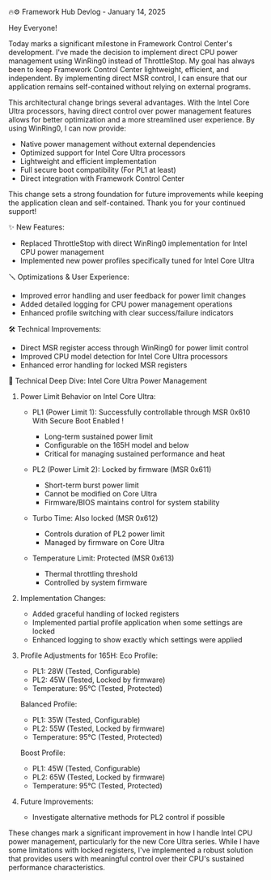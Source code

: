 🔥⚙️ Framework Hub Devlog - January 14, 2025 

Hey Everyone! 

Today marks a significant milestone in Framework Control Center's development. I've made the decision to implement direct CPU power management using WinRing0 instead of ThrottleStop. My goal has always been to keep Framework Control Center lightweight, efficient, and independent. By implementing direct MSR control, I can ensure that our application remains self-contained without relying on external programs.

This architectural change brings several advantages. With the Intel Core Ultra processors, having direct control over power management features allows for better optimization and a more streamlined user experience. By using WinRing0, I can now provide:
- Native power management without external dependencies
- Optimized support for Intel Core Ultra processors
- Lightweight and efficient implementation
- Full secure boot compatibility (For PL1 at least)
- Direct integration with Framework Control Center

This change sets a strong foundation for future improvements while keeping the application clean and self-contained. Thank you for your continued support!

✨ New Features:
- Replaced ThrottleStop with direct WinRing0 implementation for Intel CPU power management
- Implemented new power profiles specifically tuned for Intel Core Ultra

🪛 Optimizations & User Experience:
- Improved error handling and user feedback for power limit changes
- Added detailed logging for CPU power management operations
- Enhanced profile switching with clear success/failure indicators

🛠️ Technical Improvements:
- Direct MSR register access through WinRing0 for power limit control
- Improved CPU model detection for Intel Core Ultra processors
- Enhanced error handling for locked MSR registers

📝 Technical Deep Dive: Intel Core Ultra Power Management

1. Power Limit Behavior on Intel Core Ultra:
   - PL1 (Power Limit 1): Successfully controllable through MSR 0x610 With Secure Boot Enabled !
     * Long-term sustained power limit
     * Configurable on the 165H model and below 
     * Critical for managing sustained performance and heat
   
   - PL2 (Power Limit 2): Locked by firmware (MSR 0x611)
     * Short-term burst power limit 
     * Cannot be modified on Core Ultra
     * Firmware/BIOS maintains control for system stability
   
   - Turbo Time: Also locked (MSR 0x612)
     * Controls duration of PL2 power limit
     * Managed by firmware on Core Ultra
   
   - Temperature Limit: Protected (MSR 0x613)
     * Thermal throttling threshold
     * Controlled by system firmware

2. Implementation Changes:
   - Added graceful handling of locked registers
   - Implemented partial profile application when some settings are locked
   - Enhanced logging to show exactly which settings were applied

3. Profile Adjustments for 165H:
   Eco Profile:
   - PL1: 28W (Tested, Configurable)
   - PL2: 45W (Tested, Locked by firmware)
   - Temperature: 95°C (Tested, Protected)

   Balanced Profile:
   - PL1: 35W (Tested, Configurable)
   - PL2: 55W (Tested, Locked by firmware)
   - Temperature: 95°C (Tested, Protected)

   Boost Profile:
   - PL1: 45W (Tested, Configurable)
   - PL2: 65W (Tested, Locked by firmware)
   - Temperature: 95°C (Tested, Protected)

4. Future Improvements:
   - Investigate alternative methods for PL2 control if possible

These changes mark a significant improvement in how I handle Intel CPU power management, particularly for the new Core Ultra series. While I have some limitations with locked registers, I've implemented a robust solution that provides users with meaningful control over their CPU's sustained performance characteristics.